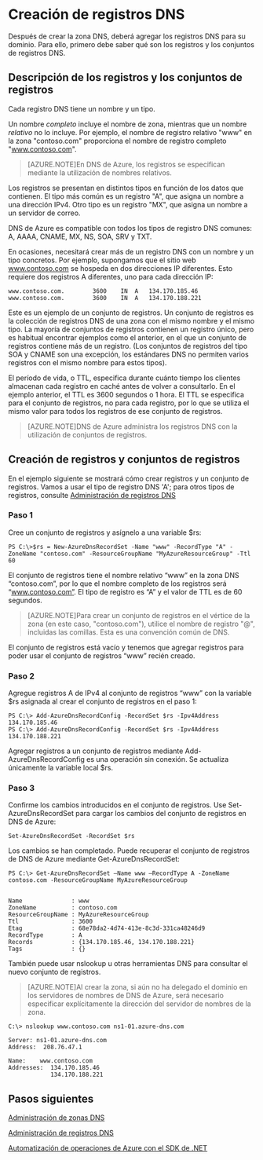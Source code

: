 <properties
   pageTitle="Creación de un conjunto de registros y registros para una zona DNS | Microsoft Azure"
   description="Creación de registros host para DNS de Azure. Configuración de conjuntos de registros y registros mediante PowerShell"
   services="dns"
   documentationCenter="na"
   authors="joaoma"
   manager="Adinah"
   editor=""/>

<tags
   ms.service="dns"
   ms.devlang="na"
   ms.topic="get-started-article"
   ms.tgt_pltfrm="na"
   ms.workload="infrastructure-services"
   ms.date="05/01/2015"
   ms.author="joaoma"/>


# Creación de registros DNS

Después de crear la zona DNS, deberá agregar los registros DNS para su dominio. Para ello, primero debe saber qué son los registros y los conjuntos de registros DNS.


## Descripción de los registros y los conjuntos de registros
Cada registro DNS tiene un nombre y un tipo.

Un nombre _completo_ incluye el nombre de zona, mientras que un nombre _relativo_ no lo incluye. Por ejemplo, el nombre de registro relativo "www" en la zona "contoso.com" proporciona el nombre de registro completo "www.contoso.com".

>[AZURE.NOTE]En DNS de Azure, los registros se especifican mediante la utilización de nombres relativos.

Los registros se presentan en distintos tipos en función de los datos que contienen. El tipo más común es un registro "A", que asigna un nombre a una dirección IPv4. Otro tipo es un registro "MX", que asigna un nombre a un servidor de correo.

DNS de Azure es compatible con todos los tipos de registro DNS comunes: A, AAAA, CNAME, MX, NS, SOA, SRV y TXT.

En ocasiones, necesitará crear más de un registro DNS con un nombre y un tipo concretos. Por ejemplo, supongamos que el sitio web www.contoso.com se hospeda en dos direcciones IP diferentes. Esto requiere dos registros A diferentes, uno para cada dirección IP:

	www.contoso.com.		3600	IN	A	134.170.185.46
	www.contoso.com.		3600	IN	A	134.170.188.221

Este es un ejemplo de un conjunto de registros. Un conjunto de registros es la colección de registros DNS de una zona con el mismo nombre y el mismo tipo. La mayoría de conjuntos de registros contienen un registro único, pero es habitual encontrar ejemplos como el anterior, en el que un conjunto de registros contiene más de un registro. (Los conjuntos de registros del tipo SOA y CNAME son una excepción, los estándares DNS no permiten varios registros con el mismo nombre para estos tipos).

El período de vida, o TTL, especifica durante cuánto tiempo los clientes almacenan cada registro en caché antes de volver a consultarlo. En el ejemplo anterior, el TTL es 3600 segundos o 1 hora. El TTL se especifica para el conjunto de registros, no para cada registro, por lo que se utiliza el mismo valor para todos los registros de ese conjunto de registros.

>[AZURE.NOTE]DNS de Azure administra los registros DNS con la utilización de conjuntos de registros.



## Creación de registros y conjuntos de registros

En el ejemplo siguiente se mostrará cómo crear registros y un conjunto de registros. Vamos a usar el tipo de registro DNS 'A'; para otros tipos de registros, consulte [Administración de registros DNS](dns-operations-recordsets.md)


### Paso 1

Cree un conjunto de registros y asígnelo a una variable $rs:

	PS C:\>$rs = New-AzureDnsRecordSet -Name "www" -RecordType "A" -ZoneName "contoso.com" -ResourceGroupName "MyAzureResourceGroup" -Ttl 60

El conjunto de registros tiene el nombre relativo “www” en la zona DNS “contoso.com”, por lo que el nombre completo de los registros será “www.contoso.com”. El tipo de registro es “A” y el valor de TTL es de 60 segundos.

>[AZURE.NOTE]Para crear un conjunto de registros en el vértice de la zona (en este caso, "contoso.com"), utilice el nombre de registro "@", incluidas las comillas. Esta es una convención común de DNS.

El conjunto de registros está vacío y tenemos que agregar registros para poder usar el conjunto de registros “www” recién creado.<BR>

### Paso 2

Agregue registros A de IPv4 al conjunto de registros “www” con la variable $rs asignada al crear el conjunto de registros en el paso 1:

	PS C:\> Add-AzureDnsRecordConfig -RecordSet $rs -Ipv4Address 134.170.185.46
	PS C:\> Add-AzureDnsRecordConfig -RecordSet $rs -Ipv4Address 134.170.188.221

Agregar registros a un conjunto de registros mediante Add-AzureDnsRecordConfig es una operación sin conexión. Se actualiza únicamente la variable local $rs.

### Paso 3
Confirme los cambios introducidos en el conjunto de registros. Use Set-AzureDnsRecordSet para cargar los cambios del conjunto de registros en DNS de Azure:


	Set-AzureDnsRecordSet -RecordSet $rs

Los cambios se han completado. Puede recuperar el conjunto de registros de DNS de Azure mediante Get-AzureDnsRecordSet:


	PS C:\> Get-AzureDnsRecordSet –Name www –RecordType A -ZoneName contoso.com -ResourceGroupName MyAzureResourceGroup


	Name              : www
	ZoneName          : contoso.com
	ResourceGroupName : MyAzureResourceGroup
	Ttl               : 3600
	Etag              : 68e78da2-4d74-413e-8c3d-331ca48246d9
	RecordType        : A
	Records           : {134.170.185.46, 134.170.188.221}
	Tags              : {}



También puede usar nslookup u otras herramientas DNS para consultar el nuevo conjunto de registros.

>[AZURE.NOTE]Al crear la zona, si aún no ha delegado el dominio en los servidores de nombres de DNS de Azure, será necesario especificar explícitamente la dirección del servidor de nombres de la zona.


	C:\> nslookup www.contoso.com ns1-01.azure-dns.com

	Server: ns1-01.azure-dns.com
	Address:  208.76.47.1

	Name:    www.contoso.com
	Addresses:  134.170.185.46
    	        134.170.188.221



## Pasos siguientes
[Administración de zonas DNS](dns-operations-dnszones.md)

[Administración de registros DNS](dns-operations-recordsets.md)<BR>

[Automatización de operaciones de Azure con el SDK de .NET](dns-sdk.md)
 

<!---HONumber=62-->